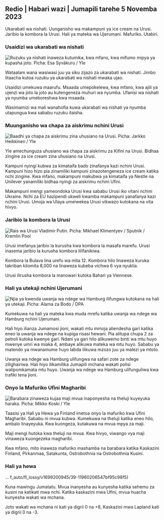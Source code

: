 ## Redio \| Habari wazi \| Jumapili tarehe 5 Novemba 2023

Ukarabati wa nishati. Uunganisho wa makampuni ya ice cream na Urusi. Jaribio la kombora la Urusi. Hali ya mateka wa Ujerumani. Mafuriko. Utabiri.

### Usaidizi wa ukarabati wa nishati

![Ruzuku ya nishati inaweza kutumika, kwa mfano, kwa mifumo mipya ya kupasha joto. Picha: Esa Syväkuru / Yle](https://images.cdn.yle.fi/image/upload/c_crop,h_3349,w_5954,x_0,y_325/ar_1.777777777777777,c_fill,g_faces,w_675.q_auto:eco/f_auto/fl_lossy/v1676637402/39-107442463ef747ea1acd)

Wataalam wana wasiwasi juu ya siku zijazo za ukarabati wa nishati. Jimbo litaacha kutoa ruzuku ya ukarabati wa nishati mwaka ujao.

Usaidizi umekuwa maarufu. Msaada umepokelewa, kwa mfano, kwa ajili ya ujenzi wa joto la joto au kutengeneza muhuri wa nyumba. Ufanisi wa nishati ya nyumba umeboreshwa kwa msaada.

Wasimamizi wa mali wanahofia kuwa ukarabati wa nishati ya nyumba utapungua kwa sababu ruzuku itaisha.

### Muunganisho wa chapa za aiskrimu nchini Urusi

![Baadhi ya chapa za aiskrimu zina uhusiano na Urusi. Picha: Jarkko Heikkinen / Yle](https://images.cdn.yle.fi/image/upload/c_crop,h_2268,w_4031,x_0,y_0/ar_1.777777777777777,c_fill,g_faces,h_1_10,h_192,h_60,0_60,q_auto:eco/f_auto/fl_lossy/v1682321321/39-110323664462e3b6fb8b)

Yle amechunguza uhusiano wa chapa za aiskrimu za Kifini na Urusi. Bidhaa zingine za ice cream zina uhusiano na Urusi.

Kampuni nyingi kubwa za kimataifa bado zinafanya kazi nchini Urusi. Kampuni hizo hizo pia zinamiliki kampuni zinazotengeneza ice cream katika nchi zingine. Kwa mfano, makampuni makubwa ya kimataifa ya Nestle na Unilever yanamiliki bidhaa nyingi za aiskrimu nchini Ufini.

Makampuni mengi yameondoka Urusi kwa sababu Urusi iko vitani nchini Ukraine. Nchi za EU hazipendi ukweli kwamba makampuni yanafanya kazi nchini Urusi. Umoja wa Ulaya umeiwekea Urusi vikwazo kutokana na vita hivyo.

### Jaribio la kombora la Urusi

![Rais wa Urusi Vladimir Putin. Picha: Mikhael Klimentyev / Sputnik / Kremlin Pool](https://images.cdn.yle.fi/image/upload/c_crop,h_4519,w_8034,x_16,y_238/ar_1.777777777777777fill_crop_10,777,8034,x_151.0/q_auto:eco/f_auto/fl_lossy/v1678982359/39-108632664133bfc2dc51)

Urusi imefanya jaribio la kurusha kwa kombora la masafa marefu. Urusi inasema jaribio la kurusha kombora lilifanikiwa.

Kombora la Bulava lina urefu wa mita 12. Kombora hilo linaweza kuruka takriban kilomita 8,000 na linaweza kubeba vichwa 6 vya nyuklia.

Urusi ilirusha kombora la manowari kutoka Bahari ya Viennese.

### Hali ya utekaji nchini Ujerumani

![Njia ya kwenda uwanja wa ndege wa Hamburg ilifungwa kutokana na hali ya utekaji. Picha: Alama za Bodo / DPA](https://images.cdn.yle.fi/image/upload/c_crop,h_2703,w_4806,x_0,y_500/ar_1.777777777777777,c_fill,g_faces,h_675/0.q_auto:eco/f_auto/fl_lossy/v1699181525/39-11959676547736ea1bc0)

Kumekuwa na hali ya mateka kwa muda mrefu katika uwanja wa ndege wa Hamburg nchini Ujerumani.

Hali hiyo ilianza Jumamosi jioni, wakati mtu mmoja aliendesha gari katika eneo la uwanja wa ndege na kupiga risasi hewani. Pia alitupa chupa 2 za petroli kutoka kwenye gari. Ndani ya gari hilo alikuwemo binti wa mtu huyo mwenye umri wa miaka 4, ambaye alikuwa mateka wa mtu huyo. Sababu ya matendo ya mwanamume huyo labda ilikuwa mzozo juu ya malezi ya mtoto.

Uwanja wa ndege wa Hamburg ulifungwa na safari zote za ndege zilighairiwa. Hali hiyo ilikamilika Jumapili mchana wakati polisi walipomkamata mtu huyo. Uwanja wa ndege wa Hamburg ulifunguliwa kwa trafiki tena jioni.

### Onyo la Mafuriko Ufini Magharibi

![Barabara zinaweza kujaa maji mvua inaponyesha na theluji kuyeyuka haraka. Picha: Mikko Koski / Yle](https://images.cdn.yle.fi/image/upload/c_crop,h_3078,w_5472,x_0,y_218/ar_1.7777777777777777,c_fill,g_faces,w_61_1.q_auto:eco/f_auto/fl_lossy/v1697618867/39-11828126521489e76d51)

Taasisi ya Hali ya Hewa ya Finland imetoa onyo la mafuriko kwa Ufini Magharibi. Sababu ni mvua kubwa. Kumekuwa na theluji katika eneo hilo, ambalo linayeyuka. Kwa kuongeza, kutakuwa na mvua mpya za maji.

Maji mengi hutoka kwa theluji na mvua. Kwa hivyo, viwango vya maji vinaweza kuongezeka magharibi.

Kwa mfano, mito inaweza mafuriko mashamba na barabara katika Kaskazini Finland, Pirkanmaa, Satakunta, Ostrobothnia na Ostrobothnia Kusini.

### Hali ya hewa

... f_auto/fl_lossy/v1699200945/39-11960206547bf95c98f5)

Kuna mawingu Jumatatu. Mvua inanyesha au kunyesha katika sehemu za kusini na katikati mwa nchi. Katika kaskazini mwa Ufini, mvua huacha kunyesha wakati wa mchana.

Joto wakati wa mchana ni kati ya digrii 0 na +8, Kaskazini mwa Lapland kati ya digrii 0 na -3.